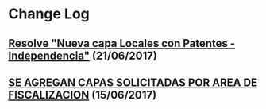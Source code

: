 # Change Log

## [Resolve "Nueva capa Locales con Patentes - Independencia"](!2) (21/06/2017)

## [SE AGREGAN CAPAS SOLICITADAS POR AREA DE FISCALIZACION](!1) (15/06/2017)